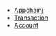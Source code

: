 <!-- - [appChainj API](zh-CN/latest/web3jAPI.md) -->
* [Appchainj](Appchainj.md)
* [Transaction](Transaction.md)
* [Account](Account.md)
